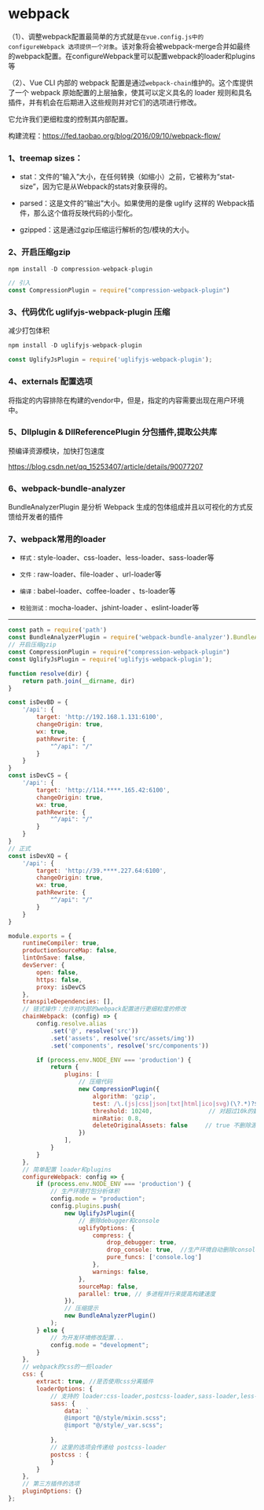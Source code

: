# webpack

（1）、调整webpack配置最简单的方式就是`在vue.config.js中的 configureWebpack 选项提供一个对象`。该对象将会被webpack-merge合并如最终的webpack配置。在configureWebpack里可以配置webpack的loader和plugins等

（2）、Vue CLI 内部的 webpack 配置是通过` webpack-chain `维护的。这个库提供了一个 webpack 原始配置的上层抽象，使其可以定义具名的 loader 规则和具名插件，并有机会在后期进入这些规则并对它们的选项进行修改。

它允许我们更细粒度的控制其内部配置。

构建流程：https://fed.taobao.org/blog/2016/09/10/webpack-flow/

### 1、treemap sizes：

- stat：文件的“输入”大小，在任何转换（如缩小）之前，它被称为“stat-size”，因为它是从Webpack的stats对象获得的。

- parsed：这是文件的“输出”大小。如果使用的是像 uglify 这样的 Webpack插件，那么这个值将反映代码的小型化。

- gzipped：这是通过gzip压缩运行解析的包/模块的大小。

### 2、开启压缩gzip

```js
npm install -D compression-webpack-plugin

// 引入
const CompressionPlugin = require("compression-webpack-plugin")
```

### 3、代码优化 uglifyjs-webpack-plugin 压缩

减少打包体积

```js
npm install -D uglifyjs-webpack-plugin

const UglifyJsPlugin = require('uglifyjs-webpack-plugin');
```

### 4、externals 配置选项

将指定的内容排除在构建的vendor中，但是，指定的内容需要出现在用户环境中。

### 5、Dllplugin & DllReferencePlugin 分包插件,提取公共库

预编译资源模块，加快打包速度

https://blog.csdn.net/qq_15253407/article/details/90077207

### 6、webpack-bundle-analyzer

BundleAnalyzerPlugin 是分析 Webpack 生成的包体组成并且以可视化的方式反馈给开发者的插件

### 7、webpack常用的loader

- `样式：`style-loader、css-loader、less-loader、sass-loader等

- `文件：`raw-loader、file-loader 、url-loader等

- `编译：`babel-loader、coffee-loader 、ts-loader等

- `校验测试：`mocha-loader、jshint-loader 、eslint-loader等

--- 

```js
const path = require('path')
const BundleAnalyzerPlugin = require('webpack-bundle-analyzer').BundleAnalyzerPlugin
// 开启压缩gzip
const CompressionPlugin = require("compression-webpack-plugin")
const UglifyJsPlugin = require('uglifyjs-webpack-plugin');

function resolve(dir) {
    return path.join(__dirname, dir)
}

const isDevBD = {
    '/api': {
        target: 'http://192.168.1.131:6100',
        changeOrigin: true,
        wx: true,
        pathRewrite: {
            "^/api": "/"
        }
    }
}
const isDevCS = {
    '/api': {
        target: 'http://114.****.165.42:6100',
        changeOrigin: true,
        wx: true,
        pathRewrite: {
            "^/api": "/"
        }
    }
}
// 正式
const isDevXQ = {
    '/api': {
        target: 'http://39.****.227.64:6100',
        changeOrigin: true,
        wx: true,
        pathRewrite: {
            "^/api": "/"
        }
    }
}

module.exports = {
    runtimeCompiler: true,
    productionSourceMap: false,
    lintOnSave: false,
    devServer: {
        open: false,
        https: false,
        proxy: isDevCS
    },
    transpileDependencies: [],
    // 链式操作：允许对内部的webpack配置进行更细粒度的修改
    chainWebpack: (config) => {
        config.resolve.alias
            .set('@', resolve('src'))
            .set('assets', resolve('src/assets/img'))
            .set('components', resolve('src/components'))

        if (process.env.NODE_ENV === 'production') {
            return {
                plugins: [
                    // 压缩代码
                    new CompressionPlugin({
                        algorithm: 'gzip',
                        test: /\.(js|css|json|txt|html|ico|svg)(\?.*)?$/i,    // 匹配文件名
                        threshold: 10240,                // 对超过10k的数据压缩
                        minRatio: 0.8,
                        deleteOriginalAssets: false     // true 不删除源文件 false 删除源文件
                    })
                ],
            }
        }
    },
    // 简单配置 loader和plugins
    configureWebpack: config => {
        if (process.env.NODE_ENV === 'production') {
            // 生产环境打包分析体积
            config.mode = "production";
            config.plugins.push(
                new UglifyJsPlugin({
                    // 删除debugger和console
                    uglifyOptions: {
                        compress: {
                            drop_debugger: true,
                            drop_console: true,  //生产环境自动删除console
                            pure_funcs: ['console.log']
                        },
                        warnings: false,
                    },
                    sourceMap: false,
                    parallel: true, // 多进程并行来提高构建速度
                }),
                // 压缩提示
                new BundleAnalyzerPlugin()
            );
        } else {
            // 为开发环境修改配置...
            config.mode = "development";
        }
    },
    // webpack的css的一些loader
    css: {
		extract: true, //是否使用css分离插件
        loaderOptions: {
            // 支持的 loader:css-loader,postcss-loader,sass-loader,less-loader,stylus-loader
            sass: {
                data: `
                @import "@/style/mixin.scss";
                @import "@/style/_var.scss";
                `
            },
            // 这里的选项会传递给 postcss-loader
            postcss : {
            }
        }
    },
	// 第三方插件的选项
    pluginOptions: {}
};

```
